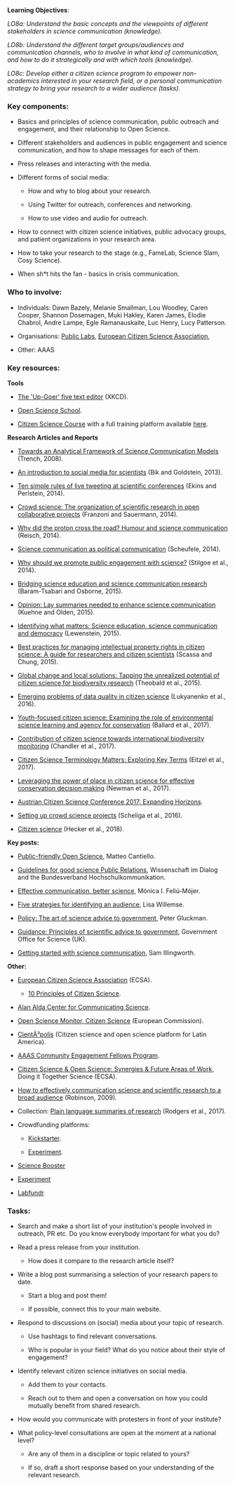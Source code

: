 **Learning Objectives**: 

*LO8a: Understand the basic concepts and the viewpoints of different stakeholders in science communication (knowledge).*

*LO8b: Understand the different target groups/audiences and communication channels, who to involve in what kind of communication, and how to do it strategically and with which tools (knowledge).*

*LO8c: Develop either a citizen science program to empower non-academics interested in your research field, or a personal communication strategy to bring your research to a wider audience (tasks).*

### Key components:

* Basics and principles of science communication, public outreach and engagement, and their relationship to Open Science.

* Different stakeholders and audiences in public engagement and science communication, and how to shape messages for each of them.

* Press releases and interacting with the media.

* Different forms of social media:

    * How and why to blog about your research.

    * Using Twitter for outreach, conferences and networking.

    * How to use video and audio for outreach.

* How to connect with citizen science initiatives, public advocacy groups, and  patient organizations in your research area.

* How to take your research to the stage (e.g., FameLab, Science Slam, Cosy Science).

* When sh*t hits the fan - basics in crisis communication.

### Who to involve:

* Individuals: Dawn Bazely, Melanie Smallman, Lou Woodley, Caren Cooper, Shannon Dosemagen, Muki Hakley, Karen James, Elodie Chabrol, Andre Lampe, Egle Ramanauskaite, Luc Henry, Lucy Patterson.

* Organisations: [Public Labs](http://publiclabs.org), [European Citizen Science Association](https://ecsa.citizen-science.net/), 

* Other: AAAS

### Key resources:

**Tools**

* [The 'Up-Goer' five text editor](http://splasho.com/upgoer5/) (XKCD).

* [Open Science School](http://openscienceschool.org/).

* [Citizen Science Course](https://openupsci.wixsite.com/citizensciencecourse) with a full training platform available [here](https://extendstore.ucl.ac.uk/product?catalog=UCLXICSSCJan17).

**Research Articles and Reports**

* [Towards an Analytical Framework of Science Communication Models](http://doras.dcu.ie/3629/1/framework_science_comm_models.pdf) (Trench, 2008).

* [An introduction to social media for scientists](http://journals.plos.org/plosbiology/article?id=10.1371/journal.pbio.1001535) (Bik and Goldstein, 2013).

* [Ten simple rules of live tweeting at scientific conferences](http://journals.plos.org/ploscompbiol/article?id=10.1371/journal.pcbi.1003789) (Ekins and Perlstein, 2014).

* [Crowd science: The organization of scientific research in open collaborative projects](https://www.sciencedirect.com/science/article/pii/S0048733313001212) (Franzoni and Sauermann, 2014).

* [Why did the proton cross the road? Humour and science communication](http://bura.brunel.ac.uk/handle/2438/10338) (Reisch, 2014).

* [Science communication as political communication](http://www.pnas.org/content/111/Supplement_4/13585.short) (Scheufele, 2014).

* [Why should we promote public engagement with science?](http://journals.sagepub.com/doi/abs/10.1177/0963662513518154) (Stilgoe et al., 2014).

* [Bridging science education and science communication research](http://onlinelibrary.wiley.com/doi/10.1002/tea.21202/full) (Baram-Tsabari and Osborne, 2015).

* [Opinion: Lay summaries needed to enhance science communication](http://www.pnas.org/content/112/12/3585.short) (Kuehne and Olden, 2015).

* [Identifying what matters: Science education, science communication and democracy](http://onlinelibrary.wiley.com/doi/10.1002/tea.21201/full) (Lewenstein, 2015).

* [Best practices for managing intellectual property rights in citizen science: A guide for researchers and citizen scientists](https://www.wilsoncenter.org/sites/default/files/research_brief_guide_for_researchers.pdf) (Scassa and Chung, 2015).

* [Global change and local solutions: Tapping the unrealized potential of citizen science for biodiversity research](https://www.sciencedirect.com/science/article/pii/S0006320714004029) (Theobald et al., 2015).

* [Emerging problems of data quality in citizen science](http://onlinelibrary.wiley.com/doi/10.1111/cobi.12706/full) (Lukyanenko et al., 2016).

* [Youth-focused citizen science: Examining the role of environmental science learning and agency for conservation](https://www.sciencedirect.com/science/article/pii/S0006320716302051) (Ballard et al., 2017).

* [Contribution of citizen science towards international biodiversity monitorin](https://www.sciencedirect.com/science/article/pii/S0006320716303639)g (Chandler et al., 2017).

* [Citizen Science Terminology Matters: Exploring Key Terms](https://theoryandpractice.citizenscienceassociation.org/article/10.5334/cstp.96/) (Eitzel et al., 2017).

* [Leveraging the power of place in citizen science for effective conservation decision making](https://www.sciencedirect.com/science/article/pii/S0006320716302841) (Newman et al., 2017).

* [Austrian Citizen Science Conference 2017: Expanding Horizons](https://www.researchgate.net/profile/Susanne_Hecker/publication/322721621_Storytelling_in_Citizen_Science_-_Potential_for_Science_Communication_and_Practical_Guideline/links/5a6b28eaa6fdcc2aedee7713/Storytelling-in-Citizen-Science-Potential-for-Science-Communication-and-Practical-Guideline.pdf#page=26).

* [Setting up crowd science projects](http://journals.sagepub.com/doi/full/10.1177/0963662516678514) (Scheliga et al., 2016).

* [Citizen science](http://discovery.ucl.ac.uk/10058422/) (Hecker et al., 2018).

**Key posts:**

* [Public-friendly Open Science](https://www.authorea.com/users/2/articles/50890-public-friendly-open-science/_show_article), Matteo Cantiello.

* [Guidelines for good science Public Relations](https://www.wissenschaft-im-dialog.de/fileadmin/user_upload/Ueber_uns/Gut_Siggen/Dokumente/Guidelines_for_good_science_PR_final.pdf), Wissenschaft im Dialog and the Bundesverband Hochschulkommunikation. 

* [Effective communication, better science](https://blogs.scientificamerican.com/guest-blog/effective-communication-better-science/), Mónica I. Feliú-Mójer.

* [Five strategies for identifying an audience](http://www.cdnsciencepub.com/blog/five-strategies-for-identifying-an-audience.aspx), Lisa Willemse.

* [Policy: The art of science advice to government](https://www.nature.com/news/policy-the-art-of-science-advice-to-government-1.14838), Peter Gluckman.

* [Guidance: Principles of scientific advice to government](https://www.gov.uk/government/publications/scientific-advice-to-government-principles/principles-of-scientific-advice-to-government), Government Office for Science (UK).

* [Getting started with science communication](https://www.altmetric.com/blog/getting-started-with-science-communication/), Sam Illingworth.

**Other:**

* [European Citizen Science Association](http://ecsa.citizen-science.net/) (ECSA).

    * [10 Principles of Citizen Science](https://ecsa.citizen-science.net/engage-us/10-principles-citizen-science).

* [Alan Alda Center for Communicating Science](http://www.centerforcommunicatingscience.org).

* [Open Science Monitor, Citizen Science](https://ec.europa.eu/research/openscience/index.cfm?pg=citizen&section=monitor) (European Commission).

* [CientÃ³polis](https://www.cientopolis.org) (Citizen science and open science platform for Latin America).

* [AAAS Community Engagement Fellows Program](https://www.aaas.org/cefp/about).

* [Citizen Science & Open Science: Synergies & Future Areas of Work](https://ecsa.citizen-science.net/sites/default/files/ditos-policybrief3-20180208-citizen_science_and_open_science_synergies_and_future_areas_of_work.pdf), Doing it Together Science (ECSA).

* [How to effectively communication science and scientific research to a broad audience](http://www.cyto.purdue.edu/archive/Education/How_to_effectively_communicate_science.pdf) (Robinson, 2009).

* Collection: [Plain language summaries of research](https://elifesciences.org/collections/9e8f4a49/plain-language-summaries-of-research) (Rodgers et al., 2017).

* Crowdfunding platforms:

    * [Kickstarter](https://www.kickstarter.com/).

    * [Experiment](https://experiment.com/).
    
 * [Science Booster](https://wemakeit.com/channels/science)
 
 * [Experiment](https://experiment.com/)
 
 * [Labfundr](https://www.labfundr.ca/)

### Tasks:

* Search and make a short list of your institution's people involved in outreach, PR etc. Do you know everybody important for what you do?

* Read a press release from your institution.

    * How does it compare to the research article itself?

* Write a blog post summarising a selection of your research papers to date.

    * Start a blog and post them!

    * If possible, connect this to your main website.

* Respond to discussions on (social) media about your topic of research.

    * Use hashtags to find relevant conversations.

    * Who is popular in your field? What do you notice about their style of engagement?

* Identify relevant citizen science initiatives on social media. 

    * Add them to your contacts.

    * Reach out to them and open a conversation on how you could mutually benefit from shared research.

* How would you communicate with protesters in front of your institute?

* What policy-level consultations are open at the moment at a national level?

    * Are any of them in a discipline or topic related to yours?

    * If so, draft a short response based on your understanding of the relevant research.
